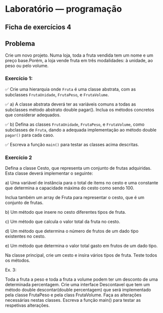 # Laboratório — programação

## Ficha de exercícios 4

## Problema

Crie um novo projeto. Numa loja, toda a fruta vendida tem um nome e um preço base.Porém, a loja vende fruta em três modalidades: à unidade, ao peso ou pelo volume.

### Exercício 1: 

:white_check_mark: Crie uma hierarquia onde `Fruta` é uma classe abstrata, com as subclasses `FrutaUnidade`, `FrutaPeso`, e
`FrutaVolume`.

:white_check_mark: a) A classe abstrata deverá ter as variáveis comuns a todas as subclasses
método abstrato double pagar(). Inclua os métodos concretos que considerar adequados.

:white_check_mark: b) Defina as classes `FrutaUnidade`, `FrutaPeso`, e `FrutaVolume`, como subclasses de `Fruta`,
dando a adequada implementação ao método double `pagar()` para cada caso.

:white_check_mark: Escreva a função `main()` para testar as classes acima descritas.



### Exercício 2
Defina a classe Cesto, que representa um conjunto de frutas adquiridas.
Esta classe deverá implementar o seguinte:

a) Uma variável de instância para o total de items no cesto e uma constante que determina a capacidade máxima do cesto como sendo 100.

Inclua também um array de Fruta para representar o cesto, que é um conjunto de frutas.

b) Um método que insere no cesto diferentes tipos de fruta.

c) Um método que calcula o valor total da fruta no cesto.

d) Um método que determina o número de frutos de um dado tipo existentes no cesto.

e) Um método que determina o valor total gasto em frutos de um dado tipo.

Na classe principal, crie um cesto e insira vários tipos de fruta. Teste todos os métodos.

Ex. 3: 

Toda a fruta a peso e toda a fruta a volume podem ter um desconto de uma
determinada percentagem. Crie uma interface Descontavel que tem um método double
descontar(double percentagem) que será implementado pela classe FrutaPeso e pela class
FrutaVolume. Faça as alterações necessárias nestas classes. Escreva a função main() para
testar as respetivas alterações.
